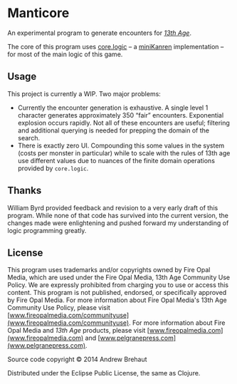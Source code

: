 # Manticore

An experimental program to generate encounters for [*13th Age*](http://13thage.com/). 

The core of this program uses [core.logic](http://github.com/clojure/core.logic/) – a [miniKanren](http://minikanren.org) implementation – for most of 
the main logic of this game. 

## Usage

This project is currently a WIP. Two major problems:

 * Currently the encounter generation is exhaustive. A single level 1 character generates approximately 350
	“fair” encounters. Exponential explosion occurs rapidly. Not all of these encounters are useful; filtering
	and additional querying is needed for prepping the domain of the search.
 * There is exactly zero UI. Compounding this some values in the system (costs per monster in particular) while to
   scale with the rules of 13th age use different values due to nuances of the finite domain operations provided by
  `core.logic`.
	
## Thanks

William Byrd provided feedback and revision to a very early draft of this program. While none of that code has survived into the current version, the changes made were enlightening and pushed forward my understanding of logic programming greatly.

## License

This program uses trademarks and/or copyrights owned by Fire Opal Media, which are used under the Fire Opal Media, 13th Age Community Use Policy. We are expressly prohibited from charging you to use or access this content. This program is not published, endorsed, or specifically approved by Fire Opal Media. For more information about Fire Opal Media's 13th Age Community Use Policy, please visit [www.fireopalmedia.com/communityuse](www.fireopalmedia.com/communityuse). For more information about Fire Opal Media and *13th Age* products, please visit [www.fireopalmedia.com](www.fireopalmedia.com) and [www.pelgranepress.com](www.pelgranepress.com).

Source code copyright © 2014 Andrew Brehaut

Distributed under the Eclipse Public License, the same as Clojure.
